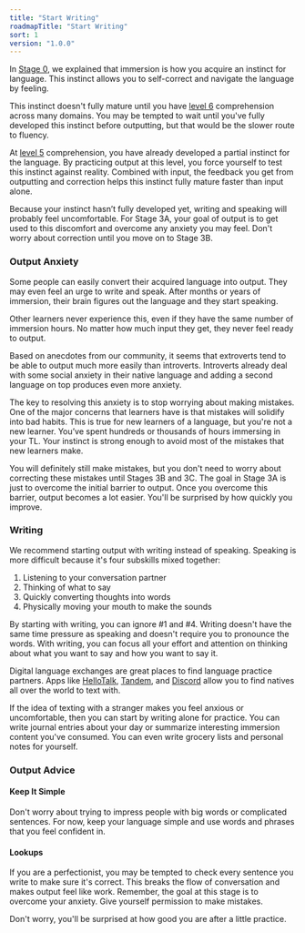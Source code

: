 ```yaml
---
title: "Start Writing"
roadmapTitle: "Start Writing"
sort: 1
version: "1.0.0"
---
```


In [Stage 0][what-is-immersion], we explained that immersion is how you acquire an instinct for language.
This instinct allows you to self-correct and navigate the language by feeling.

This instinct doesn't fully mature until you have [level 6][level-6] comprehension across many domains.
You may be tempted to wait until you've fully developed this instinct before outputting, but that would be the slower route to fluency.

At [level 5][level-5] comprehension, you have already developed a partial instinct for the language.
By practicing output at this level, you force yourself to test this instinct against reality.
Combined with input, the feedback you get from outputting and correction helps this instinct fully mature faster than input alone.

Because your instinct hasn’t fully developed yet, writing and speaking will probably feel uncomfortable.
For Stage 3A, your goal of output is to get used to this discomfort and overcome any anxiety you may feel.
Don't worry about correction until you move on to Stage 3B.

### Output Anxiety
Some people can easily convert their acquired language into output.
They may even feel an urge to write and speak.
After months or years of immersion, their brain figures out the language and they start speaking.

Other learners never experience this, even if they have the same number of immersion hours.
No matter how much input they get, they never feel ready to output.

Based on anecdotes from our community, it seems that extroverts tend to be able to output much more easily than introverts.
Introverts already deal with some social anxiety in their native language and adding a second language on top produces even more anxiety.

The key to resolving this anxiety is to stop worrying about making mistakes.
One of the major concerns that learners have is that mistakes will solidify into bad habits.
This is true for new learners of a language, but you're not a new learner.
You’ve spent hundreds or thousands of hours immersing in your TL.
Your instinct is strong enough to avoid most of the mistakes that new learners make.

You will definitely still make mistakes, but you don't need to worry about correcting these mistakes until Stages 3B and 3C.
The goal in Stage 3A is just to overcome the initial barrier to output.
Once you overcome this barrier, output becomes a lot easier.
You'll be surprised by how quickly you improve.

### Writing
We recommend starting output with writing instead of speaking.
Speaking is more difficult because it's four subskills mixed together:
1. Listening to your conversation partner
1. Thinking of what to say
1. Quickly converting thoughts into words
1. Physically moving your mouth to make the sounds

By starting with writing, you can ignore #1 and #4.
Writing doesn't have the same time pressure as speaking and doesn't require you to pronounce the words.
With writing, you can focus all your effort and attention on thinking about what you want to say and how you want to say it.

Digital language exchanges are great places to find language practice partners.
Apps like [HelloTalk][hello-talk], [Tandem][tandem], and [Discord][discord] allow you to find natives all over the world to text with.

If the idea of texting with a stranger makes you feel anxious or uncomfortable, then you can start by writing alone for practice.
You can write journal entries about your day or summarize interesting immersion content you've consumed.
You can even write grocery lists and personal notes for yourself.

### Output Advice

#### Keep It Simple
Don't worry about trying to impress people with big words or complicated sentences.
For now, keep your language simple and use words and phrases that you feel confident in.

#### Lookups
If you are a perfectionist, you may be tempted to check every sentence you write to make sure it's correct.
This breaks the flow of conversation and makes output feel like work.
Remember, the goal at this stage is to overcome your anxiety.
Give yourself permission to make mistakes.

Don't worry, you'll be surprised at how good you are after a little practice.


[level-5]: /simplified/stage-2/a/measure-comprehension#Level-5-Comfortable
[level-6]: /simplified/stage-2/a/measure-comprehension#Level-6-Automatic
[what-is-immersion]: /simplified/stage-0/a/what-is-immersion#How-Does-Acquisition-Work
[hello-talk]: https://brc.hellotalk.com/refold
[tandem]: https://www.tandem.net/
[discord]: https://www.reddit.com/r/languagelearning/comments/5m5426/discord_language_learning_servers_masterlist/